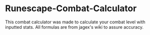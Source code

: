 # Runescape-Combat-Calculator

This combat calculator was made to calculate your combat level with inputted stats. All formulas are from jagex's wiki to assure accuracy.
